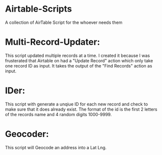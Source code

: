 # Airtable-Scripts
A collection of AirTable Script for the whoever needs them

# Multi-Record-Updater:

This script updated multiple records at a time. I created it because I was frusterated that Airtable on had a "Update Record" action which only take one record ID as input. It takes the output of the "Find Records" action as input. 

# IDer:

This script with generate a unqiue ID for each new record and check to make sure that it does already exist. The format of the id is the first 2 letters of the records name and 4 random digits 1000-9999.
  
# Geocoder:

This script will Geocode an address into a Lat Lng.
